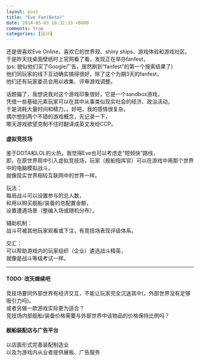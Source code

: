 ```yaml
---
layout: post
title: "Eve Fan(Beta)"
date: 2014-05-03 18:32:33 +0800
comments: true
categories: [设计]
---
```

还是很喜欢Eve Online，喜欢它的世界观、shiny ships、游戏体验和游戏社区。  
于是昨天找桌面壁纸时上官网看了看，发现正在举办fanfest，  
(ps: 貌似他们买了Google广告，居然刷到“fanfest”的第一个搜索结果了)  
他们同玩家的线下互动确实搞得很好，除了这个为期3天的fanfest，  
他们还有玩家委员会用以收集、评审游戏调整。

话题偏了，我想说我对这个游戏印象很好，它是一个sandbox游戏，  
凭借一些基础元素玩家可以在其中从事类似现实社会的经济、政治活动，  
于是消耗大量时间和精力。。好吧，我的感情很复杂。  
偶尔想到两个不错的游戏概念，先记录一下，  
哪天游戏欲望克制不住时翻译成英文发给CCP。

#### 虚拟竞技场 ####

鉴于DOTA和LOL的火热，我觉得Eve也可以考虑走“短频快”路线，  
即，在原世界观中引入虚拟竞技场，玩家（舰船指挥官）可以在游戏中用那个世界中的电脑模拟战斗，  
就像现实世界相较互联网中的世界一样。

玩法：  
每局战斗可以设置参与的总人数，  
和用以购买舰船/装备的总配置金额，  
设置遭遇场景（整编入场或随机分布）。

辅助机制：  
战斗可被其他玩家观看或下注，有竞技场表现评级体系。

交汇：  
可以帮助游戏内的玩家组织（企业）遴选战斗精英，  
就像是战斗等级考试一样。

- - -
#### TODO: 改天继续吧 ####
竞技场要同外部世界有经济交互，不能让玩家完全沉迷其中(，外部世界没有足够吸引力吗)。  
或者另做一款游戏实际更为适合？  
竞技场内部舰船/装备价格需要与外部世界中该物品的价格保持比例吗？


#### 舰船装配店与广告平台 ####

以店面形式完善装配制造业  
以及为游戏内从业者提供展板、广告服务


